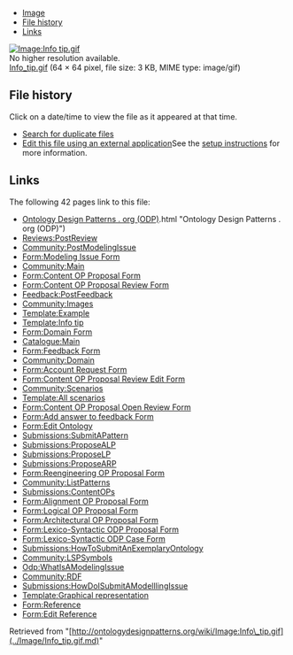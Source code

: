 * [Image](../Image/Info_tip.gif.md#file)
* [File history](../Image/Info_tip.gif.md#filehistory)
* [Links](../Image/Info_tip.gif.md#filelinks)

[![Image:Info tip.gif](../../../images/a/a4/Info_tip.gif)](../../../images/a/a4/Info_tip.gif)  
No higher resolution available.  
[Info\_tip.gif](../../../images/a/a4/Info_tip.gif)‎ (64 × 64 pixel, file size: 3 KB, MIME type: image/gif)

## File history

Click on a date/time to view the file as it appeared at that time.



  
* [Search for duplicate files](http://ontologydesignpatterns.org/wiki/Special:FileDuplicateSearch/Info_tip.gif "Special:FileDuplicateSearch/Info tip.gif")
* [Edit this file using an external application](http://ontologydesignpatterns.org/wiki/index.php?title=Image:Info_tip.gif&action=edit&externaledit=true&mode=file "Image:Info tip.gif")See the [setup instructions](http://www.mediawiki.org/wiki/Manual:External_editors "http://www.mediawiki.org/wiki/Manual:External_editors") for more information.

## Links



The following 42 pages link to this file:


* [Ontology Design Patterns . org (ODP)](../Ontology_Design_Patterns_._org_(ODP).md).html "Ontology Design Patterns . org (ODP)")
* [Reviews:PostReview](../Reviews/PostReview.md "Reviews:PostReview")
* [Community:PostModelingIssue](../Community/PostModelingIssue.md "Community:PostModelingIssue")
* [Form:Modeling Issue Form](../Form/Modeling_Issue_Form.md "Form:Modeling Issue Form")
* [Community:Main](../Community/Main.md "Community:Main")
* [Form:Content OP Proposal Form](../Form/Content_OP_Proposal_Form.md "Form:Content OP Proposal Form")
* [Form:Content OP Proposal Review Form](../Form/Content_OP_Proposal_Review_Form.md "Form:Content OP Proposal Review Form")
* [Feedback:PostFeedback](../Feedback/PostFeedback.md "Feedback:PostFeedback")
* [Community:Images](../Community/Images.md "Community:Images")
* [Template:Example](../Template/Example.md "Template:Example")
* [Template:Info tip](../Template/Info_tip.md "Template:Info tip")
* [Form:Domain Form](../Form/Domain_Form.md "Form:Domain Form")
* [Catalogue:Main](../Catalogue/Main.md "Catalogue:Main")
* [Form:Feedback Form](../Form/Feedback_Form.md "Form:Feedback Form")
* [Community:Domain](../Community/Domain.md "Community:Domain")
* [Form:Account Request Form](../Form/Account_Request_Form.md "Form:Account Request Form")
* [Form:Content OP Proposal Review Edit Form](../Form/Content_OP_Proposal_Review_Edit_Form.md "Form:Content OP Proposal Review Edit Form")
* [Community:Scenarios](../Community/Scenarios.md "Community:Scenarios")
* [Template:All scenarios](../Template/All_scenarios.md "Template:All scenarios")
* [Form:Content OP Proposal Open Review Form](../Form/Content_OP_Proposal_Open_Review_Form.md "Form:Content OP Proposal Open Review Form")
* [Form:Add answer to feedback Form](../Form/Add_answer_to_feedback_Form.md "Form:Add answer to feedback Form")
* [Form:Edit Ontology](../Form/Edit_Ontology.md "Form:Edit Ontology")
* [Submissions:SubmitAPattern](../Submissions/SubmitAPattern.md "Submissions:SubmitAPattern")
* [Submissions:ProposeALP](../Submissions/ProposeALP.md "Submissions:ProposeALP")
* [Submissions:ProposeLP](../Submissions/ProposeLP.md "Submissions:ProposeLP")
* [Submissions:ProposeARP](../Submissions/ProposeARP.md "Submissions:ProposeARP")
* [Form:Reengineering OP Proposal Form](../Form/Reengineering_OP_Proposal_Form.md "Form:Reengineering OP Proposal Form")
* [Community:ListPatterns](../Community/ListPatterns.md "Community:ListPatterns")
* [Submissions:ContentOPs](../Submissions/ContentOPs.md "Submissions:ContentOPs")
* [Form:Alignment OP Proposal Form](../Form/Alignment_OP_Proposal_Form.md "Form:Alignment OP Proposal Form")
* [Form:Logical OP Proposal Form](../Form/Logical_OP_Proposal_Form.md "Form:Logical OP Proposal Form")
* [Form:Architectural OP Proposal Form](../Form/Architectural_OP_Proposal_Form.md "Form:Architectural OP Proposal Form")
* [Form:Lexico-Syntactic ODP Proposal Form](../Form/Lexico-Syntactic_ODP_Proposal_Form.md "Form:Lexico-Syntactic ODP Proposal Form")
* [Form:Lexico-Syntactic ODP Case Form](../Form/Lexico-Syntactic_ODP_Case_Form.md "Form:Lexico-Syntactic ODP Case Form")
* [Submissions:HowToSubmitAnExemplaryOntology](../Submissions/HowToSubmitAnExemplaryOntology.md "Submissions:HowToSubmitAnExemplaryOntology")
* [Community:LSPSymbols](../Community/LSPSymbols.md "Community:LSPSymbols")
* [Odp:WhatIsAModelingIssue](../Odp/WhatIsAModelingIssue.md "Odp:WhatIsAModelingIssue")
* [Community:RDF](../Community/RDF.md "Community:RDF")
* [Submissions:HowDoISubmitAModelllingIssue](../Submissions/HowDoISubmitAModelllingIssue.md "Submissions:HowDoISubmitAModelllingIssue")
* [Template:Graphical representation](../Template/Graphical_representation.md "Template:Graphical representation")
* [Form:Reference](../Form/Reference.md "Form:Reference")
* [Form:Edit Reference](../Form/Edit_Reference.md "Form:Edit Reference")


Retrieved from "[http://ontologydesignpatterns.org/wiki/Image:Info\_tip.gif](../Image/Info_tip.gif.md)"